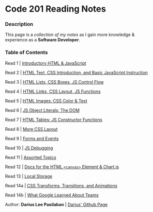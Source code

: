 # Code 201 Reading Notes
### Description
This page is a *collection of my notes* as I gain more knowledge & experience as a **Software Developer**.

### Table of Contents
Read 1 \| [Introductory HTML & JavaScript](class-01.md)

Read 2 \| [HTML Text, CSS Introduction, and Basic JavaScript Instruction](class-02.md)

Read 3 \| [HTML Lists, CSS Boxes, JS Control Flow](class-03.md)

Read 4 \| [HTML Links, CSS Layout, JS Functions](class-04.md)

Read 5 \| [HTML Images: CSS Color & Text](class-05.md)

Read 6 \| [JS Object Literals; The DOM](class-06.md)

Read 7 \| [HTML Tables: JS Constructor Functions]()

Read 8 \| [More CSS Layout]()

Read 9 \| [Forms and Events]()

Read 10 \| [JS Debugging]()

Read 11 \| [Assorted Topics]()

Read 12 \| [Docs for the HTML `<canvas>` Element & Chart.js]()

Read 13 \| [Local Storage]()

Read 14a \| [CSS Transforms, Transitions, and Animations]()

Read 14b \| [What Google Learned About Teams]()

Author: **Darius Lee Pasilaban** \| [Darius' Github Page](https://github.com/pdariuslee)
